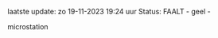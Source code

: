 laatste update: 
zo 19-11-2023 19:24   uur 
Status: FAALT - geel - 
<div class="service Y">microstation</div>